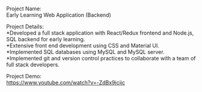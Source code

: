 Project Name:<br />
Early Learning Web Application (Backend)

Project Details:<br />
*Developed a full stack application with React/Redux frontend and Node.js, SQL backend for early learning. <br />
*Extensive front end development using CSS and Material UI. <br />
*Implemented SQL databases using MySQL and MySQL server. <br />
*Implemented git and version control practices to collaborate with a team of full stack developers.

Project Demo: <br />
https://www.youtube.com/watch?v=-ZdBx9jcijc
